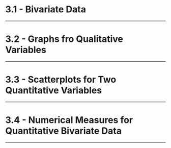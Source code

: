 # 3.1 - Bivariate Data

---
# 3.2 - Graphs fro Qualitative Variables

---

# 3.3 - Scatterplots for Two Quantitative Variables

---
# 3.4 - Numerical Measures for Quantitative Bivariate Data

---
